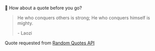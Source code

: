 📣 How about a quote before you go?

> He who conquers others is strong; He who conquers himself is mighty.
>
> <p>- Laozi</p>

Quote requested from [Random Quotes API](https://github.com/lukePeavey/quotable)
